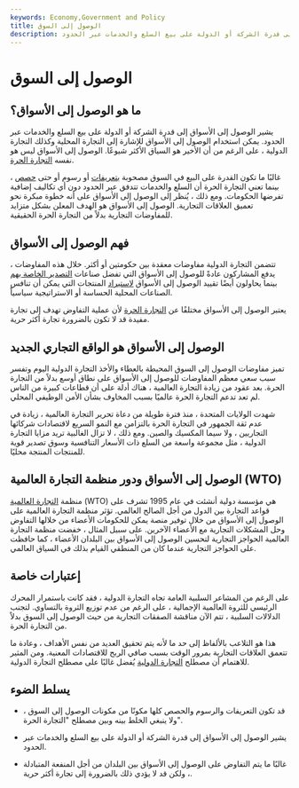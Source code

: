 ```yaml
---
keywords: Economy,Government and Policy
title: الوصول إلى السوق
description: يشير الوصول إلى الأسواق إلى قدرة الشركة أو الدولة على بيع السلع والخدمات عبر الحدود.
---
```


# الوصول إلى السوق
## ما هو الوصول إلى الأسواق؟

يشير الوصول إلى الأسواق إلى قدرة الشركة أو الدولة على بيع السلع والخدمات عبر الحدود. يمكن استخدام الوصول إلى الأسواق للإشارة إلى التجارة المحلية وكذلك التجارة الدولية ، على الرغم من أن الأخير هو السياق الأكثر شيوعًا. الوصول إلى الأسواق ليس هو نفسه [التجارة الحرة](/free-trade).

غالبًا ما تكون القدرة على البيع في السوق مصحوبة [بتعريفات](/tariff) أو رسوم أو حتى [حصص](/quota) ، بينما تعني التجارة الحرة أن السلع والخدمات تتدفق عبر الحدود دون أي تكاليف إضافية تفرضها الحكومات. ومع ذلك ، يُنظر إلى الوصول إلى الأسواق على أنه خطوة مبكرة نحو تعميق العلاقات التجارية. الوصول إلى الأسواق هو الهدف المعلن بشكل متزايد للمفاوضات التجارية بدلاً من التجارة الحرة الحقيقية.

## فهم الوصول إلى الأسواق

تتضمن التجارة الدولية مفاوضات معقدة بين حكومتين أو أكثر. خلال هذه المفاوضات ، يدفع المشاركون عادةً للوصول إلى الأسواق التي تفضل صناعات [التصدير الخاصة بهم](/export) بينما يحاولون أيضًا تقييد الوصول إلى الأسواق [لاستيراد](/import) المنتجات التي يمكن أن تنافس الصناعات المحلية الحساسة أو الاستراتيجية سياسياً.

يعتبر الوصول إلى الأسواق مختلفًا عن [التجارة الحرة](/free-trade) لأن عملية التفاوض تهدف إلى تجارة مفيدة قد لا تكون بالضرورة تجارة أكثر حرية.

## الوصول إلى الأسواق هو الواقع التجاري الجديد

تميز مفاوضات الوصول إلى السوق المحيطة بالعطاء والأخذ التجارة الدولية اليوم وتفسر سبب سعي معظم المفاوضات للوصول إلى الأسواق على نطاق أوسع بدلاً من التجارة الحرة. بعد عقود من زيادة التجارة العالمية ، هناك أدلة على أن قطاعات كبيرة من الناس لم تعد تدعم التجارة الحرة عالميًا بسبب المخاوف بشأن الأمن الوظيفي المحلي.

شهدت الولايات المتحدة ، منذ فترة طويلة من دعاة تحرير التجارة العالمية ، زيادة في عدم ثقة الجمهور في التجارة الحرة بالتزامن مع النمو السريع لاقتصادات شركائها التجاريين ، ولا سيما المكسيك والصين. ومع ذلك ، لا تزال الغالبية تريد مزايا التجارة الدولية ، مثل مجموعة واسعة من السلع ذات الأسعار التنافسية وسوق تصدير قوية للمنتجات المنتجة محليًا.

## الوصول إلى الأسواق ودور منظمة التجارة العالمية (WTO)

منظمة [التجارة العالمية](/wto) (WTO) هي مؤسسة دولية أنشئت في عام 1995 تشرف على قواعد التجارة بين الدول من أجل الصالح العالمي. تؤثر منظمة التجارة العالمية على الوصول إلى الأسواق من خلال توفير منصة يمكن للحكومات الأعضاء من خلالها التفاوض وحل المشكلات التجارية مع الأعضاء الآخرين. على سبيل المثال ، خفضت منظمة التجارة العالمية الحواجز التجارية لتحسين الوصول إلى الأسواق بين البلدان الأعضاء ، كما حافظت على الحواجز التجارية عندما كان من المنطقي القيام بذلك في السياق العالمي.

## إعتبارات خاصة

على الرغم من المشاعر السلبية العامة تجاه التجارة الدولية ، فقد كانت باستمرار المحرك الرئيسي للثروة العالمية الإجمالية ، على الرغم من عدم توزيع الثروة بالتساوي. لتجنب الدلالات السلبية ، تتم الآن مناقشة الصفقات التجارية من حيث الوصول إلى السوق بدلاً من التجارة الحرة.

هذا هو التلاعب بالألفاظ إلى حد ما لأنه يتم تحقيق العديد من نفس الأهداف ، وعادة ما تتعمق العلاقات التجارية بمرور الوقت بسبب صافي الربح للاقتصادات المعنية. ومن المثير للاهتمام أن مصطلح [التجارة الدولية](/international-commerce) يُفضل غالبًا على مصطلح التجارة الدولية.

## يسلط الضوء

- قد تكون التعريفات والرسوم والحصص كلها مكونًا من مكونات الوصول إلى السوق ، ولا ينبغي الخلط بينه وبين مصطلح "التجارة الحرة".

- يشير الوصول إلى الأسواق إلى قدرة الشركة أو الدولة على بيع السلع والخدمات عبر الحدود.

- غالبًا ما يتم التفاوض على الوصول إلى الأسواق بين البلدان من أجل المنفعة المتبادلة ، ولكن قد لا يؤدي ذلك بالضرورة إلى تجارة أكثر حرية.

